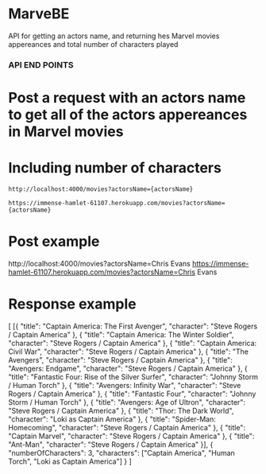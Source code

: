 # MarveBE

API for getting an actors name, and returning hes Marvel movies appereances and total number of characters played

### API END POINTS

# Post a request with an actors name to get all of the actors appereances in Marvel movies

# Including number of characters

```Using localhost
http://localhost:4000/movies?actorsName={actorsName}
```

```Using Heroku
https://immense-hamlet-61107.herokuapp.com/movies?actorsName={actorsName}
```

# Post example

http://localhost:4000/movies?actorsName=Chris Evans
https://immense-hamlet-61107.herokuapp.com/movies?actorsName=Chris Evans

# Response example

[
[{
"title": "Captain America: The First Avenger",
"character": "Steve Rogers / Captain America"
}, {
"title": "Captain America: The Winter Soldier",
"character": "Steve Rogers / Captain America"
}, {
"title": "Captain America: Civil War",
"character": "Steve Rogers / Captain America"
}, {
"title": "The Avengers",
"character": "Steve Rogers / Captain America"
}, {
"title": "Avengers: Endgame",
"character": "Steve Rogers / Captain America"
}, {
"title": "Fantastic Four: Rise of the Silver Surfer",
"character": "Johnny Storm / Human Torch"
}, {
"title": "Avengers: Infinity War",
"character": "Steve Rogers / Captain America"
}, {
"title": "Fantastic Four",
"character": "Johnny Storm / Human Torch"
}, {
"title": "Avengers: Age of Ultron",
"character": "Steve Rogers / Captain America"
}, {
"title": "Thor: The Dark World",
"character": "Loki as Captain America"
}, {
"title": "Spider-Man: Homecoming",
"character": "Steve Rogers / Captain America"
}, {
"title": "Captain Marvel",
"character": "Steve Rogers / Captain America"
}, {
"title": "Ant-Man",
"character": "Steve Rogers / Captain America"
}], {
"numberOfCharacters": 3,
"characters": ["Captain America", "Human Torch", "Loki as Captain America"]
}
]
